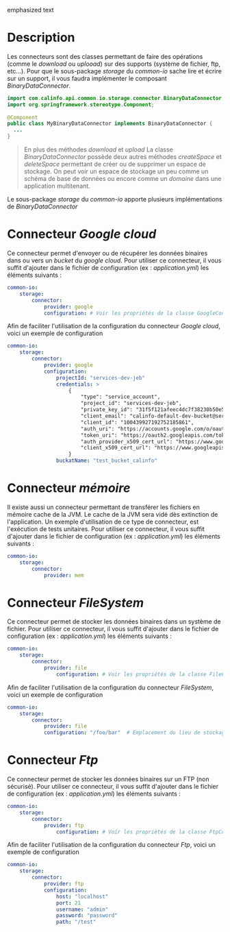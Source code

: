emphasized text
# Description

Les connecteurs sont des classes permettant de faire des opérations (comme le *download* ou *uplooad*) sur des supports (système de fichier, ftp, etc...). Pour que le sous-package *storage* du *common-io* sache lire et écrire sur un support, il vous faudra implémenter le composant *BinaryDataConnector*.

```java
import com.calinfo.api.common.io.storage.connector.BinaryDataConnector;  
import org.springframework.stereotype.Component;  
  
@Component  
public class MyBinaryDataConnector implements BinaryDataConnector {  
  ...
}
```  
> En plus des méthodes *download* et *upload* La classe *BinaryDataConnector* possède deux autres méthodes *createSpace* et *deleteSpace* permettant de créer ou de supprimer un espace de stockage. On peut voir un espace de stockage un peu comme un schéma de base de données ou encore comme un *domaine* dans une application multitenant.

Le sous-package *storage* du *common-io* apporte plusieurs implémentations de *BinaryDataConnector*

# Connecteur *Google cloud*

Ce connecteur permet d'envoyer ou de récupérer les données binaires dans ou vers un *bucket* du *google cloud*. Pour utiliser ce connecteur, il vous suffit d'ajouter dans le fichier de configuration (ex : *application.yml*) les éléments suivants :

```yaml
common-io:  
	storage: 
		connector: 
			provider: google 
			configuration: # Voir les propriétés de la classe GoogleConfigProperties  
```  

Afin de faciliter l'utilisation de la configuration du connecteur *Google cloud*, voici un exemple de configuration

```yaml
common-io:  
	storage: 
		connector: 
			provider: google 
			configuration: 
				projectId: "services-dev-jeb" 
				credentials: > 
					{ 
						"type": "service_account", 
						"project_id": "services-dev-jeb", 
						"private_key_id": "31f5f121afeec4dc7f38230b50e5234dab366639", "private_key": "-----BEGIN PRIVATE KEY-----\nMIIEvgIBADANBgkqhkiG9w0BAQEFBBSCBKgwggSkAgEAAoIBAQCj7XLnMHAGf3/j\nURs5f+nm0dWyKeFnrS8H/zRMeOLmiZn7/RH2X7KdPo3dPYwSNE7ZEGup6AWnl7MN\nmsSIL4kurp3E24ucF6pRP0XRl8HLGrORFIb4NBw2vAXD1A37uVUqxtRaYamzA2x5\nPbA+YjtpFDS2AKP0Q9/9r6RyKu6vOsit/eePYRKT2YTNhT0Xu2xnUzZ0I4n2BLBQ\nMOpnXyTrp8bcqPIthyUzYR0bnRlxHF2YPADn1z4TtflxKzVwXstBT/WVMupyjcBN\n7Bwz29WfqIlky2e+4vrxYrVvsNdW75rK7DTCTyna/GaFKNcwRrVQ6sZnhxYXsCs+\n+w6U1WxXAgMBAAECggEABFF83GcarqpIUS0ayzVnkP7oGcz7NPnUhcVDuG5IhjAw\nWUKZRGT1Q3LijPh2zyf1UOyI0GRL541RDzFm97JOl9TwU+P3jNPUe3smyvti3/VC\n07ZJuH/YEUh7kmU10IUQDW9tcYJc1H6N4WfAeGHzgmtFaw+yHWq/LfXJjDarUPxd\npTKhrupRy2flyN6wEPExRGUz+xi8T2UowU/VrGqvzZFx000aZ4YVclRWUO+N5A0s\nRdbS3Hx9G4Tq2ZUHuSmP66Eak4e3NrZciySixJ1upUwHrBdJ+HvBKa8ds3i0NnrO\niQd6EQfti/93owKeHoYWIt4bOQCc+bwin1XKH3clGQKBgQDUAQLleHaymTNKpxOp\nmJgmNYBdAggVX8GlnNo9J3Sr/aNRsXhF2yTBxSog6VyXY4Q1+VbtBILJqpSi2DvR\n5tLUnx/XrOJBQfvcW9RXtNB4Be2Kg1pfAiwluJfD7tZV4Nkct12NUjCi1FZMkdKv\nnFiZcE5iSErQ1JaPWwu9F99v+wKBgQDF8lCQXC84o91cNHtPC3W7Gk3TfbyOups6\nCfRNwrDB+WtvUURf+BI2zLP/dd33yOMzkPaOUuSKRUjPwVlzWpVbRKOT3jBEa8Fj\nRGJuPjx44eLuQUfNZOhpcJctiMz+xooAshdV6bZOAvX5YnKQOTbGjtQh0snByhWt\n7q1e0SVaVQKBgCGkh3EizLNK3HjcSqJ/NKXbl6Mqz12U9IXzfi52NG2WsnQkVZHA\nVPTq9OSEI81iXXizOLgkHx0hlLTC27tTheF33vW62azBa9ZsPCYu62YgirGQZqbt\nEVRrFqphHGJEbC/CaXYjtNQiHg/IlEaJ6QVwbP/ruPOqyLm3GQXI5AxBAoGBAKrE\n6MIR9V8c50yzrim8Tj4zbC7ny7Mqw93nVo97RfiiUBBCAQX2Quhp42OhcPRip7gF\n+N9CHg43xaAOQzhkTnPlnGVmCygL+lPEXFKVeKAk6Bz5zpMg2eyVCKds3MVzzPza\np40jynY00bXrO8C2y02zTMk9S3fW+qsKPSGOt3XdAoGBAL2Bbu/Ycj0cTUu/pO8f\nAvTa2eI0sBNWeXWMTB5NY42LW02xjb/gd64q/QuMKb0AR1AIlCkB/l0HXSmh35PP\no1OL5EfwRc/BcWD8FrfmTYBuhU3BOb8qlEm/nIuINuXnYzXpln4EmRk+IXjBLdE7\nOklz+wPk1O+SeXha9ntt4WrG\n-----END PRIVATE KEY-----\n", 
						"client_email": "calinfo-default-dev-bucket@services-dev-jeb.iam.gserviceaccount.com", 
						"client_id": "100439927192752185861", 
						"auth_uri": "https://accounts.google.com/o/oauth2/auth", 
						"token_uri": "https://oauth2.googleapis.com/token", 
						"auth_provider_x509_cert_url": "https://www.googleapis.com/oauth2/v1/certs", 
						"client_x509_cert_url": "https://www.googleapis.com/robot/v1/metadata/x509/calinfo-default-dev-bucket%40services-dev-jeb.iam.gserviceaccount.com" 
					} 
				buckatName: "test_bucket_calinfo"  
```  

# Connecteur *mémoire*

Il existe aussi un connecteur permettant de transférer les fichiers en mémoire cache de la JVM. Le cache de la JVM sera vidé dès extinction de l'application. Un exemple d'utilisation de ce type de connecteur, est l'exécution de tests unitaires. Pour utiliser ce connecteur, il vous suffit d'ajouter dans le fichier de configuration (ex : *application.yml*) les éléments suivants :

```yaml
common-io:  
	storage: 
		connector:
			provider: mem  
```  

# Connecteur *FileSystem*

Ce connecteur permet de stocker les données binaires dans un système de fichier. Pour utiliser ce connecteur, il vous suffit d'ajouter dans le fichier de configuration (ex : *application.yml*) les éléments suivants :

```yaml
common-io:  
	storage: 
		connector: 
			provider: file 
				configuration: # Voir les propriétés de la classe FileConfigProperties  
```  

Afin de faciliter l'utilisation de la configuration du connecteur *FileSystem*, voici un exemple de configuration

```yaml
common-io:  
	storage: 
		connector: 
			provider: file 
			configuration: "/foo/bar"  # Emplacement du lieu de stockage des fichiers
```  

# Connecteur *Ftp*

Ce connecteur permet de stocker les données binaires sur un FTP (non sécurisé). Pour utiliser ce connecteur, il vous suffit d'ajouter dans le fichier de configuration (ex : *application.yml*) les éléments suivants :

```yaml
common-io:  
	storage: 
		connector: 
			provider: ftp 
				configuration: # Voir les propriétés de la classe FtpConfigProperties  
```  

Afin de faciliter l'utilisation de la configuration du connecteur *Ftp*, voici un exemple de configuration

```yaml
common-io:  
	storage: 
		connector: 
			provider: ftp 
			configuration: 
				host: "localhost" 
				port: 21 
				username: "admin" 
				password: "password" 
				path: "/test"  
```
